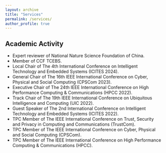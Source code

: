 ```yaml
---
layout: archive
title: "Services"
permalink: /services/
author_profile: true
---
```


## Academic Activity

* Expert reviewer of National Nature Science Foundation of China.
* Member of CCF TCEBS.
* Local Chair of The 4th International Conference on Intelligent Technology and Embedded Systems (ICITES 2024).
* General Chair of The 16th IEEE International Conference on Cyber, Physical and Social Computing (CPSCom 2023).
* Executive Chair of The 24th IEEE International Conference on High Performance Computing & Communications (HPCC 2022).
* Track Chair of The 19th IEEE International Conference on Ubiquitous Intelligence and Computing (UIC 2022).
* Guest Speaker of The 2nd International Conference on Intelligent Technology and Embedded Systems (ICITES 2022).
* TPC Member of The IEEE International Conference on Trust, Security and Privacy in Computing and Communications (TrustCom).
* TPC Member of The IEEE International Conference on Cyber, Physical and Social Computing (CPSCom).
* TPC Member of The IEEE International Conference on High Performance Computing & Communications (HPCC).